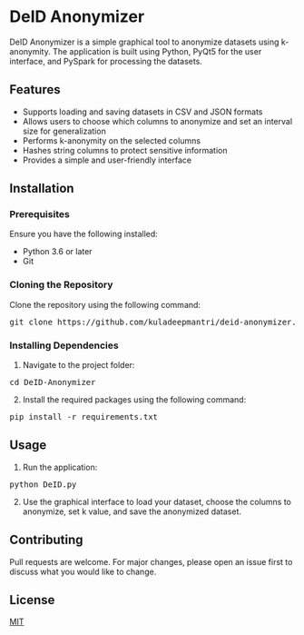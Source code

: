 # DeID Anonymizer

DeID Anonymizer is a simple graphical tool to anonymize datasets using k-anonymity. The application is built using Python, PyQt5 for the user interface, and PySpark for processing the datasets.

## Features

- Supports loading and saving datasets in CSV and JSON formats
- Allows users to choose which columns to anonymize and set an interval size for generalization
- Performs k-anonymity on the selected columns
- Hashes string columns to protect sensitive information
- Provides a simple and user-friendly interface

## Installation

### Prerequisites

Ensure you have the following installed:

- Python 3.6 or later
- Git

### Cloning the Repository

Clone the repository using the following command:
<pre>
git clone https://github.com/kuladeepmantri/deid-anonymizer.git
</pre>
### Installing Dependencies

1. Navigate to the project folder:
<pre>
cd DeID-Anonymizer
</pre>

2. Install the required packages using the following command:
<pre>
pip install -r requirements.txt
</pre>

## Usage

1. Run the application:
<pre>
python DeID.py
</pre>

2. Use the graphical interface to load your dataset, choose the columns to anonymize, set k value, and save the anonymized dataset.

## Contributing

Pull requests are welcome. For major changes, please open an issue first to discuss what you would like to change.

## License

[MIT](https://choosealicense.com/licenses/mit/)




